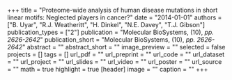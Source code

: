 +++
title = "Proteome-wide analysis of human disease mutations in short linear motifs: Neglected players in cancer?"
date = "2014-01-01"
authors = ["B. Uyar", "R.J. Weatheritt", "H. Dinkel", "N.E. Davey", "T.J. Gibson"]
publication_types = ["2"]
publication = "Molecular BioSystems, (10), _pp. 2626-2642_"
publication_short = "Molecular BioSystems, (10), _pp. 2626-2642_"
abstract = ""
abstract_short = ""
image_preview = ""
selected = false
projects = []
tags = []
url_pdf = ""
url_preprint = ""
url_code = ""
url_dataset = ""
url_project = ""
url_slides = ""
url_video = ""
url_poster = ""
url_source = ""
math = true
highlight = true
[header]
image = ""
caption = ""
+++
